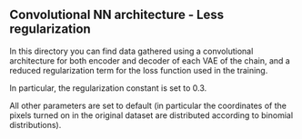 ## Convolutional NN architecture - Less regularization

In this directory you can find data gathered using a 
convolutional architecture for both encoder and decoder of 
each VAE of the chain, and a reduced regularization term
for the loss function used in the training.

In particular, the regularization constant is set to 0.3.

All other parameters are set to default (in particular the 
coordinates of the pixels turned on in the original dataset are 
distributed according to binomial distributions).
